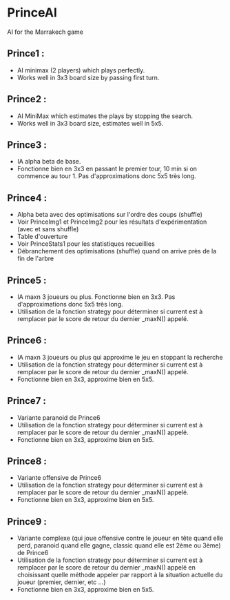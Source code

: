 # PrinceAI
AI for the Marrakech game

## Prince1 :
- AI minimax (2 players) which plays perfectly.
- Works well in 3x3 board size by passing first turn.

## Prince2 :
- AI MiniMax which estimates the plays by stopping the search.
- Works well in 3x3 board size, estimates well in 5x5.

## Prince3 :
- IA alpha beta de base.
- Fonctionne bien en 3x3 en passant le premier tour, 10 min si on commence au tour 1. Pas d'approximations donc 5x5 très long.

## Prince4 :
- Alpha beta avec des optimisations sur l'ordre des coups (shuffle)
- Voir PrinceImg1 et PrinceImg2 pour les résultats d'expérimentation (avec et sans shuffle)
- Table d'ouverture
- Voir PrinceStats1 pour les statistiques recueillies
- Débranchement des optimisations (shuffle) quand on arrive près de la fin de l'arbre

## Prince5 :
- IA maxn 3 joueurs ou plus. Fonctionne bien en 3x3. Pas d'approximations donc 5x5 très long.
- Utilisation de la fonction strategy pour déterminer si current est à remplacer par le score de retour du dernier _maxN() appelé.

## Prince6 :
- IA maxn 3 joueurs ou plus qui approxime le jeu en stoppant la recherche
- Utilisation de la fonction strategy pour déterminer si current est à remplacer par le score de retour du dernier _maxN() appelé.
- Fonctionne bien en 3x3, approxime bien en 5x5.

## Prince7 :
- Variante paranoid de Prince6
- Utilisation de la fonction strategy pour déterminer si current est à remplacer par le score de retour du dernier _maxN() appelé.
- Fonctionne bien en 3x3, approxime bien en 5x5.

## Prince8 :
- Variante offensive de Prince6
- Utilisation de la fonction strategy pour déterminer si current est à remplacer par le score de retour du dernier _maxN() appelé.
- Fonctionne bien en 3x3, approxime bien en 5x5.

## Prince9 :
- Variante complexe (qui joue offensive contre le joueur en tête quand elle perd, paranoid quand elle gagne, classic quand elle est 2ème ou 3ème) de Prince6
- Utilisation de la fonction strategy pour déterminer si current est à remplacer par le score de retour du dernier _maxN() appelé en
choisissant quelle méthode appeler par rapport à la situation actuelle du joueur (premier, dernier, etc ...)
- Fonctionne bien en 3x3, approxime bien en 5x5.
